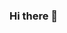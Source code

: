 ### Hi there 👋

<!--
**ivangeorgiev34/ivangeorgiev34** is a ✨ _special_ ✨ repository because its `README.md` (this file) appears on your GitHub profile.

Here are some ideas to get you started:

- 🔭 I’m currently working on ...
- 🌱 I’m currently learning C# DB at SoftUni
- 👯 I’m looking to collaborate on ...
- 🤔 I’m looking for help with ...
- 💬 Ask me about ...
- 📫 How to reach me: ... ivan.georgiev0904@gmail.com
- 😄 Pronouns: ...
- ⚡ Fun fact: ...
-->
